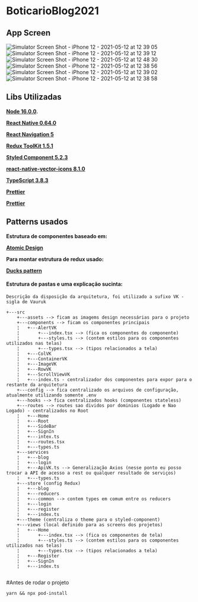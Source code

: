# BoticarioBlog2021

## 

## App Screen
![Simulator Screen Shot - iPhone 12 - 2021-05-12 at 12 39 05](https://user-images.githubusercontent.com/12579082/118005582-e2c7c380-b320-11eb-9646-54b5892ead97.png)
![Simulator Screen Shot - iPhone 12 - 2021-05-12 at 12 39 12](https://user-images.githubusercontent.com/12579082/118005588-e3605a00-b320-11eb-9b73-44ecad75fee9.png)
![Simulator Screen Shot - iPhone 12 - 2021-05-12 at 12 48 30](https://user-images.githubusercontent.com/12579082/118005557-dfccd300-b320-11eb-81c3-c5dc676a8c1a.png)
![Simulator Screen Shot - iPhone 12 - 2021-05-12 at 12 38 56](https://user-images.githubusercontent.com/12579082/118005562-e0fe0000-b320-11eb-9616-d4c0065403de.png)
![Simulator Screen Shot - iPhone 12 - 2021-05-12 at 12 39 02](https://user-images.githubusercontent.com/12579082/118005579-e22f2d00-b320-11eb-8dd8-6c4380e7e4c3.png)
![Simulator Screen Shot - iPhone 12 - 2021-05-12 at 12 38 58](https://user-images.githubusercontent.com/12579082/118005567-e1969680-b320-11eb-9ca8-9786a3943980.png)

## Libs Utilizadas
 **[Node 16.0.0](https://nodejs.org/en/).**
 
 **[React Native 0.64.0](https://reactnative.dev/)**
 
 **[React Navigation 5](https://reactnavigation.org/blog/2020/02/06/react-navigation-5.0/)**
 
 **[Redux ToolKit 1.5.1](https://redux-toolkit.js.org/)**
 
 **[Styled Component 5.2.3](https://styled-components.com/)**
 
 **[react-native-vector-icons 8.1.0](https://github.com/oblador/react-native-vector-icons)**
 
 **[TypeScript 3.8.3](https://www.typescriptlang.org/docs/)**
 
 **[Prettier](https://prettier.io/docs/en/index.html)**
 
 **[Prettier](https://prettier.io/docs/en/index.html)**
 
 ## Patterns usados
 **Estrutura de componentes baseado em:**
 
 **[Atomic Design]( https://medium.com/engineering-zemoso/atomic-design-in-react-react-native-using-a-theming-library-part-1-4fc2e0e2ccc8)**
  
 
 **Para montar estrutura de redux usado:**
 
 **[Ducks pattern]( https://github.com/erikras/ducks-modular-redux)**
  

#### Estrutura de pastas e uma explicação sucinta:

```
Descrição da disposição da arquitetura, foi utilizado a sufixo VK - sigla de Vauruk

+---src
    +---assets --> ficam as imagems design necessárias para o projeto
    +---components --> ficam os componentes principais 
    ¦   +---AlertVK 
    ¦       +---index.tsx --> (fica os componentes do componente)
    ¦       +---styles.ts --> (contem estilos para os componentes utilizados nas telas)
    ¦       +---types.tsx --> (tipos relacionados a tela)
    ¦   +---ColVK
    ¦   +---ContainerVK
    ¦   +---ImageVK
    ¦   +---RowVK
    ¦   +---ScrollViewVK
    ¦   +---index.ts - centralizador dos componentes para expor para o restante da arquitetura 
    +---config --> fica centralizado os arquivos de configuração, atualmente utilizando somente .env
    +---hooks --> fica centralizados hooks (componentes stateless)
    +---routes --> routes sao dividos por dominios (Logado e Nao Logado) - centralizados no Root
    ¦   +---Home
    ¦   +---Root
    ¦   +---SideBar
    ¦   +---SignIn
    ¦   +---intex.ts
    ¦   +---routes.tsx
    ¦   +---types.ts
    +---services
    ¦   +---blog
    ¦   +---login
    ¦   +---ApiVK.ts --> Generalização Axios (nesse ponto eu posso trocar a API de acesso a rest ou qualquer resultado de serviços)
    ¦   +---types.ts
    +---store (config Redux)
    ¦   +---blog
    ¦   +---reducers
    ¦   +---common --> contem types em comum entre os reducers
    ¦   +---login
    ¦   +---register
    ¦   +---index.ts
    +---theme (centraliza o theme para o styled-component)
    +---views (local definido para as screens dos projetos)
    ¦   +---Home
    ¦       +---index.tsx --> (fica os componentes de tela)
    ¦       +---styles.ts --> (contem estilos para os componentes utilizados nas telas)
    ¦       +---types.tsx --> (tipos relacionados a tela)
    ¦   +---Register
    ¦   +---SignIn
    ¦   +---index.ts
    
```


#Antes de rodar o projeto

`yarn && npx pod-install`
